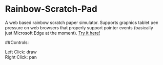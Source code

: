 # Rainbow-Scratch-Pad
A web based rainbow scratch paper simulator. Supports graphics tablet pen pressure on web browsers that properly support pointer events (basically just Microsoft Edge at the moment). [Try it here!](https://kufii.github.io/Rainbow-Scratch-Pad/)

##Controls:

Left Click: draw  
Right Click: pan
